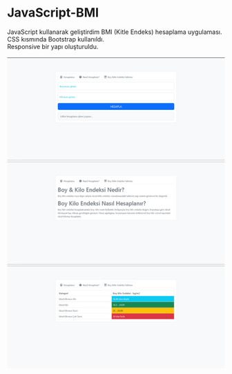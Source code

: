 # JavaScript-BMI
JavaScript kullanarak geliştirdim BMI (Kitle Endeks) hesaplama uygulaması.<br/>
CSS kısmında Bootstrap kullanıldı.<br/>
Responsive bir yapı oluşturuldu.<br/><br/>
<img src="https://github.com/ibrahimethemkot/JavaScript-BMI/blob/main/1.PNG"><br/>
<img src="https://github.com/ibrahimethemkot/JavaScript-BMI/blob/main/2.PNG"><br/>
<img src="https://github.com/ibrahimethemkot/JavaScript-BMI/blob/main/3.PNG">
